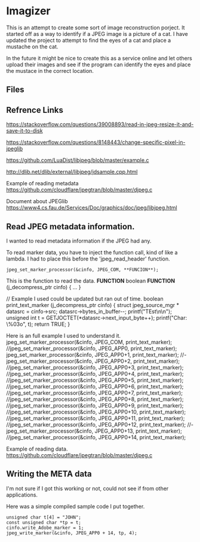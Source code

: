 Imagizer
===============================================================================
This is an attempt to create some sort of image reconstruction porject.  It
started off as a way to identify if a JPEG image is a picture of a cat.  I have
 updated the project to attempt to find the eyes of a cat and place a mustache
on the cat.

In the future it might be nice to create this as a service online and let
others upload their images and see if the program can identify the eyes and
place the mustace in the correct location.

Files
-------------------------------------------------------------------------------


Refrence Links
-------------------------------------------------------------------------------

https://stackoverflow.com/questions/39008893/read-in-jpeg-resize-it-and-save-it-to-disk

https://stackoverflow.com/questions/8148443/change-specific-pixel-in-jpeglib

https://github.com/LuaDist/libjpeg/blob/master/example.c

http://dlib.net/dlib/external/libjpeg/jdsample.cpp.html

Example of reading metadata
https://github.com/cloudflare/jpegtran/blob/master/djpeg.c

Document about JPEGlib
https://www4.cs.fau.de/Services/Doc/graphics/doc/jpeg/libjpeg.html

Read JPEG metadata information.
-------------------------------------------------------------------------------
I wanted to read metadata information if the JPEG had any.

To read marker data, you have to inject the function call, kind of like a
lambda.  I had to place this before the 'jpeg_read_header' function.

	jpeg_set_marker_processor(&cinfo, JPEG_COM, **FUNCION**);

This is the function to read the data.
**FUNCTION**
	boolean **FUNCTION** (j_decompress_ptr cinfo) {
		...
	}

// Example I used could be updated but ran out of time.
boolean print_text_marker (j_decompress_ptr cinfo) {
	struct jpeg_source_mgr * datasrc = cinfo->src;
	datasrc->bytes_in_buffer--;
	printf("TEst\n\n");
	unsigned int t = GETJOCTET(*datasrc->next_input_byte++);
	printf("Char: \\%03o", t);
	return TRUE;
}

Here is an full example I used to understand it.
	jpeg_set_marker_processor(&cinfo, JPEG_COM, print_text_marker);
	//jpeg_set_marker_processor(&cinfo, JPEG_APP0, print_text_marker);
	jpeg_set_marker_processor(&cinfo, JPEG_APP0+1, print_text_marker);
	//-jpeg_set_marker_processor(&cinfo, JPEG_APP0+2, print_text_marker);
	//jpeg_set_marker_processor(&cinfo, JPEG_APP0+3, print_text_marker);
	//jpeg_set_marker_processor(&cinfo, JPEG_APP0+4, print_text_marker);
	//jpeg_set_marker_processor(&cinfo, JPEG_APP0+5, print_text_marker);
	//jpeg_set_marker_processor(&cinfo, JPEG_APP0+6, print_text_marker);
	//jpeg_set_marker_processor(&cinfo, JPEG_APP0+7, print_text_marker);
	//jpeg_set_marker_processor(&cinfo, JPEG_APP0+8, print_text_marker);
	//jpeg_set_marker_processor(&cinfo, JPEG_APP0+9, print_text_marker);
	//jpeg_set_marker_processor(&cinfo, JPEG_APP0+10, print_text_marker);
	//jpeg_set_marker_processor(&cinfo, JPEG_APP0+11, print_text_marker);
	//jpeg_set_marker_processor(&cinfo, JPEG_APP0+12, print_text_marker);
	//-jpeg_set_marker_processor(&cinfo, JPEG_APP0+13, print_text_marker);
	//jpeg_set_marker_processor(&cinfo, JPEG_APP0+14, print_text_marker);


Example of reading data.
https://github.com/cloudflare/jpegtran/blob/master/djpeg.c

Writing the META data
-------------------------------------------------------------------------------
I'm not sure if I got this working or not, could not see if from other
applications.

Here was a simple compiled sample code I put together.

	unsigned char t[4] = "JOHN";
	const unsigned char *tp = t;
	cinfo.write_Adobe_marker = 1;
	jpeg_write_marker(&cinfo, JPEG_APP0 + 14, tp, 4);